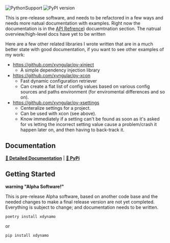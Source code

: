 ![PythonSupport](https://img.shields.io/static/v1?label=python&message=%203.10|%203.11|%203.12&color=blue?style=flat-square&logo=python)
![PyPI version](https://badge.fury.io/py/xdynamo.svg?)

This is pre-release software, and needs to be refactored in a few ways and needs more  natual documentation with examples.  Right now the documentation is in the [API Refrence](https://xyngular.github.io/py-xdynamo/latest/api/xdynamo/)) docuemtnation section.  The natrual overview/high-level docs have yet to be written

Here are a few other related libraries I wrote written that are in a much better state with good documentation, if you want to see other examples of my work:

- https://github.com/xyngular/py-xinject
    - A simple dependency injection library
- https://github.com/xyngular/py-xcon
    - Fast dynamic configuration retriever
    - Can create a flat list of config values based on various config sources and paths environment (for enviromental differences and so on).
- https://github.com/xyngular/py-xsettings
    - Centeralize settings for a project.
    - Can be used with xcon (see above).
    - Know immediately if a setting can't be found as soon as it's asked for vs letting the incorrect setting value cause a problem/crash it happen later on, and then having to back-track it. 

## Documentation

**[📄 Detailed Documentation](https://xyngular.github.io/py-xdynamo/latest/)** | **[🐍 PyPi](https://pypi.org/project/xdynamo/)**

## Getting Started

**warning "Alpha Software!"**

This is pre-release Alpha software, based on another code base and
the needed changes to make a final release version are not yet
completed. Everything is subject to change; and documentation needs
to be written.


```shell
poetry install xdynamo
```

or

```shell
pip install xdynamo
```
